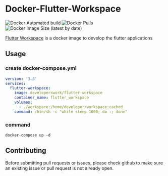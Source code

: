 # Docker-Flutter-Workspace
![Docker Automated build](https://img.shields.io/docker/automated/developersworkd/flutter-workspace?logo=docker&style=flat-square)
![Docker Pulls](https://img.shields.io/docker/pulls/developersworkd/flutter-workspace?logo=docker)
![Docker Image Size (latest by date)](https://img.shields.io/docker/image-size/developersworkd/flutter-workspace?logo=docker)

[Flutter Workspace](https://hub.docker.com/r/developersworkd/flutter-workspace) is a docker image to develop the flutter applications

## Usage

### create docker-compose.yml
```yaml
version: '3.8'
services:
  flutter-workspace:
    image: developerswork/flutter-workspace
    container_name: flutter_workspace
    volumes:
      - ./workspace:/home/developer/workspace:cached
    command: /bin/sh -c "while sleep 1000; do :; done"
```
### command
```console
docker-compose up -d
```

## Contributing

Before submitting pull requests or issues, please check github to make sure an existing issue or pull request is not already open.
